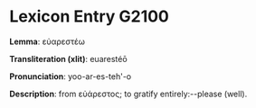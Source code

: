 # Lexicon Entry G2100

**Lemma**: εὐαρεστέω

**Transliteration (xlit)**: euarestéō

**Pronunciation**: yoo-ar-es-teh'-o

**Description**:
from εὐάρεστος; to gratify entirely:--please (well).
